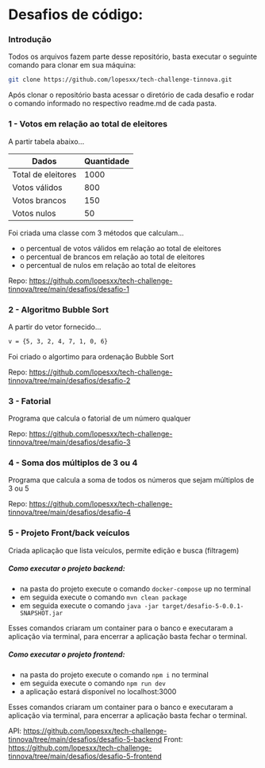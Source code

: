 # Desafios de código:

### Introdução

Todos os arquivos fazem parte desse repositório, basta executar o seguinte comando para clonar em sua máquina:

```sh
git clone https://github.com/lopesxx/tech-challenge-tinnova.git
```

Após clonar o repositório basta acessar o diretório de cada desafio e rodar o comando informado no respectivo readme.md de cada pasta.

### 1 - Votos em relação ao total de eleitores

A partir tabela abaixo...

| Dados | Quantidade |
| ------ | ------ |
| Total de eleitores | 1000 |
| Votos válidos | 800 |
| Votos brancos | 150 |
| Votos nulos | 50 |

Foi criada uma classe com 3 métodos que calculam...
- o percentual de votos válidos em relação ao total de eleitores
- o percentual de brancos em relação ao total de eleitores
- o percentual de nulos em relação ao total de eleitores
  
Repo: https://github.com/lopesxx/tech-challenge-tinnova/tree/main/desafios/desafio-1

### 2 - Algoritmo Bubble Sort

A partir do vetor fornecido...

```sh
v = {5, 3, 2, 4, 7, 1, 0, 6}
```

Foi criado o algortimo para ordenação Bubble Sort

Repo: https://github.com/lopesxx/tech-challenge-tinnova/tree/main/desafios/desafio-2

### 3 - Fatorial

Programa que calcula o fatorial de um número qualquer 

Repo: https://github.com/lopesxx/tech-challenge-tinnova/tree/main/desafios/desafio-3

### 4 - Soma dos múltiplos de 3 ou 4

Programa que calcula a soma de todos os números que sejam múltiplos de 3 ou 5

Repo: https://github.com/lopesxx/tech-challenge-tinnova/tree/main/desafios/desafio-4


### 5 - Projeto Front/back veículos

Criada aplicação que lista veículos, permite edição e busca (filtragem)

##### Como executar o projeto backend:
  - na pasta do projeto execute o comando ``` docker-compose ``` up no terminal
  - em seguida execute o comando ``` mvn clean package ```
  - em seguida execute o comando  ``` java -jar target/desafio-5-0.0.1-SNAPSHOT.jar ```

Esses comandos criaram um container para o banco e executaram a aplicação via terminal, para encerrar a aplicação basta fechar o terminal.

##### Como executar o projeto frontend:
  - na pasta do projeto execute o comando ``` npm i ``` no terminal
  - em seguida execute o comando ``` npm run dev ```
  - a aplicação estará disponível no localhost:3000
    
Esses comandos criaram um container para o banco e executaram a aplicação via terminal, para encerrar a aplicação basta fechar o terminal.

API: https://github.com/lopesxx/tech-challenge-tinnova/tree/main/desafios/desafio-5-backend
Front: https://github.com/lopesxx/tech-challenge-tinnova/tree/main/desafios/desafio-5-frontend
